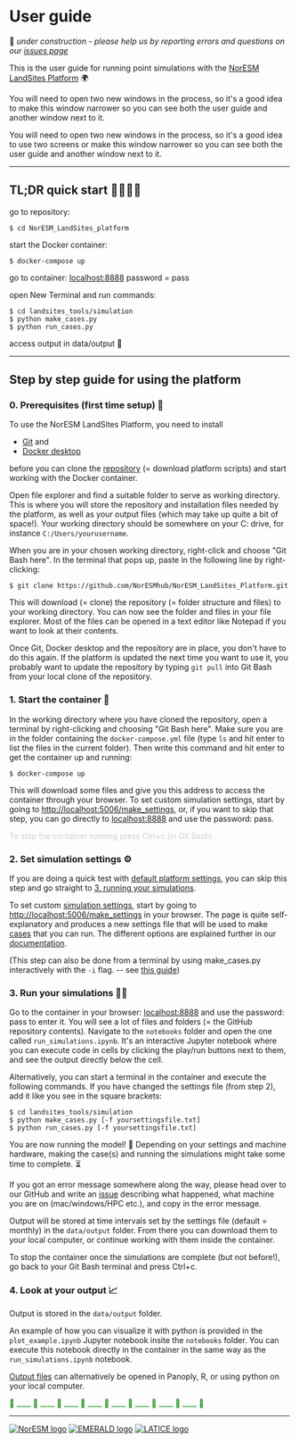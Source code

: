 # User guide

🚧 *under construction - please help us by reporting errors and questions on our [issues page](https://github.com/NorESMhub/NorESM_LandSites_Platform/issues/new)*

This is the user guide for running point simulations with the [NorESM LandSites Platform](https://noresmhub.github.io/NorESM_LandSites_Platform/) 🌍

You will need to open two new windows in the process, so it's a good idea to make this window narrower so you can see both the user guide and another window next to it.

You will need to open two new windows in the process, so it's a good idea to use two screens or make this window narrower so you can see both the user guide and another window next to it.

***********************************************

## TL;DR quick start 🏃‍♀️🏃‍♂️

go to repository: 
    
    $ cd NorESM_LandSites_platform
    
start the Docker container: 
    
    $ docker-compose up
    
go to container: [localhost:8888](http://localhost:8888) password = pass

open New Terminal and run commands:

    $ cd landsites_tools/simulation
    $ python make_cases.py
    $ python run_cases.py
 
access output in data/output 🎉


***********************************************

## Step by step guide for using the platform


### 0. Prerequisites (first time setup) 🌱

To use the NorESM LandSites Platform, you need to install 

- [Git](https://git-scm.com/downloads "click the pc screen button if you are on Windows") and 
- [Docker desktop](https://www.docker.com/products/docker-desktop) 

before you can clone the [repository](https://github.com/NorESMhub/NorESM_LandSites_Platform "repository for the NorESM LandSites platform") (= download platform scripts) and start working with the Docker container.

Open file explorer and find a suitable folder to serve as working directory. This is where you will store the repository and installation files needed by the platform, as well as your output files (which may take up quite a bit of space!). Your working directory should be somewhere on your C: drive, for instance `C:/Users/yourusername`.

When you are in your chosen working directory, right-click and choose "Git Bash here". In the terminal that pops up, paste in the following line by right-clicking:
    
    $ git clone https://github.com/NorESMhub/NorESM_LandSites_Platform.git

This will download (= clone) the repository (= folder structure and files) to your working directory. You can now see the folder and files in your file explorer. Most of the files can be opened in a text editor like Notepad if you want to look at their contents. 

Once Git, Docker desktop and the repository are in place, you don't have to do this again. If the platform is updated the next time you want to use it, you probably want to update the repository by typing `git pull` into Git Bash from your local clone of the repository. 


### 1. Start the container 🧰


In the working directory where you have cloned the repository, open a terminal by right-clicking and choosing "Git Bash here". Make sure you are in the folder containing the `docker-compose.yml` file (type `ls` and hit enter to list the files in the current folder). Then write this command and hit enter to get the container up and running:

    $ docker-compose up

This will download some files and give you this address to access the container through your browser. 
To set custom simulation settings, start by going to <http://localhost:5006/make_settings>, 
or, if you want to skip that step, you can go directly to [localhost:8888](http://localhost:8888) and use the password: pass.

<p style="color:d0d0d0">To stop the container running press Ctrl+c (in Git Bash).</p>


### 2. Set simulation settings ⚙️

If you are doing a quick test with [default platform settings](https://noresmhub.github.io/NorESM_LandSites_Platform/#settings-file), you can skip this step and go straight to [3. running your simulations](https://noresmhub.github.io/NorESM_LandSites_Platform/user_guide/#run-your-simulations).  

To set custom [simulation settings](https://noresmhub.github.io/NorESM_LandSites_Platform/#settings-file), start by going to <http://localhost:5006/make_settings> in your browser. The page is quite self-explanatory and produces a new settings file that will be used to make [cases](https://noresmhub.github.io/NorESM_LandSites_Platform/#make_casespy "case= an instance of the model") that you can run. The different options are explained further in our [documentation](https://noresmhub.github.io/NorESM_LandSites_Platform/#settings-file).

(This step can also be done from a terminal by using make_cases.py interactively with the `-i` flag. -- see [this guide](https://github.com/NorESMhub/NorESM_LandSites_Platform/main/landsites_tools/simulation/README.md "how to use make_cases interactively"))



### 3. Run your simulations 👩‍💻

Go to the container in your browser: [localhost:8888](http://localhost:8888) and use the password: pass to enter it. You will see a lot of files and folders (= the GitHub repository contents). Navigate to the `notebooks` folder and open the one called `run_simulations.ipynb`. It's an interactive Jupyter notebook where you can execute code in cells by clicking the play/run buttons next to them, and see the output directly below the cell. 

Alternatively, you can start a terminal in the container and execute the following commands. If you have changed the settings file (from step 2), add it like you see in the square brackets:

    $ cd landsites_tools/simulation
    $ python make_cases.py [-f yoursettingsfile.txt]
    $ python run_cases.py [-f yoursettingsfile.txt]

You are now running the model! 🎉 
Depending on your settings and machine hardware, making the case(s) and running the simulations might take some time to complete. ⏳

If you got an error message somewhere along the way, please head over to our GitHub and write an [issue](https://github.com/NorESMhub/NorESM_LandSites_Platform/issues/new) describing what happened, what machine you are on (mac/windows/HPC etc.), and copy in the error message. 

Output will be stored at time intervals set by the settings file (default = monthly) in the `data/output` folder. 
From there you can download them to your local computer, or continue working with them inside the container.

To stop the container once the simulations are complete (but not before!), go back to your Git Bash terminal and press Ctrl+c.

### 4. Look at your output 📈

Output is stored in the `data/output` folder.

An example of how you can visualize it with python is provided in the `plot_example.ipynb` Jupyter notebook insite the `notebooks` folder. You can execute this notebook directly in the container in the same way as the `run_simulations.ipynb` notebook. 

[Output files](https://noresmhub.github.io/NorESM_LandSites_Platform/#postprocess) can alternatively be opened in Panoply, R, or using python on your local computer.




<p style="color:green">🌲 ____ 🌳 ____ 🌲 ____ 🌳 ____ 🌲 ____ 🌳 ____ 🌲 ____ 🌳 ____ 🌲</p>


***************************************************

[![NorESM logo](https://tinyimg.io/i/9AdhM6J.png "the Norwegian Earth System Model")](https://www.noresm.org/)
[![EMERALD logo](https://tinyimg.io/i/O6Vkl1F.png "EMERALD project")](https://www.mn.uio.no/geo/english/research/projects/emerald/)
[![LATICE logo](https://tinyimg.io/i/4IM1ogh.png "Land-ATmosphere Interactions in Cold Environments research group")](https://www.mn.uio.no/geo/english/research/groups/latice/)

